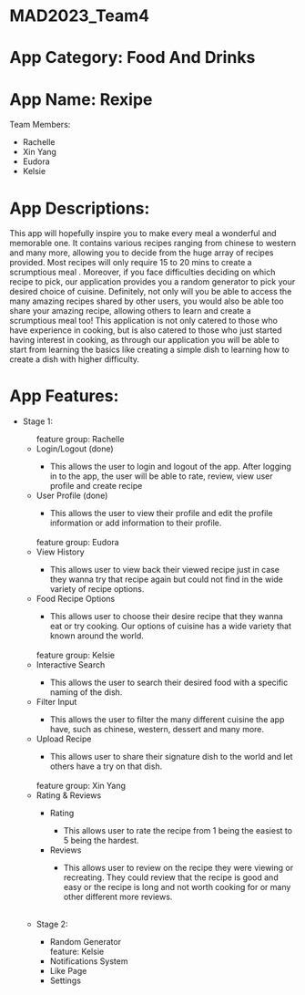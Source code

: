 # MAD2023_Team4

# App Category: Food And Drinks

# App Name: Rexipe

<p>Team Members:
<ul>
  <li> Rachelle </li>
  <li> Xin Yang </li>
  <li> Eudora </li>
  <li> Kelsie </li>
  </li>
</ul>
</p>

# App Descriptions:

This app will hopefully inspire you to make every meal a wonderful and memorable one. It contains various recipes ranging from chinese to western and many more, allowing you to decide from the huge array of recipes provided. Most recipes will only require 15 to 20 mins to create a scrumptious meal . Moreover, if you face difficulties deciding on which recipe to pick, our application provides you a random generator to pick your desired choice of cuisine. Definitely, not only will you be able to access the many amazing recipes shared by other users, you would also be able too share your amazing recipe, allowing others to learn and create a scrumptious meal too! This application is not only catered to those who have experience in cooking, but is also catered to those who just started having interest in cooking, as through our application you will be able to start from learning the basics like creating a simple dish to learning how to create a dish with higher difficulty.

# App Features:

<ul>
<li>
<p> Stage 1:
  <ul>
    feature group: Rachelle
    <li> Login/Logout (done)</li>
    <ul> 
    <li> This allows the user to login and logout of the app. After logging in to the app, the user will be able to rate, review, view user profile and create recipe</li>
    </ul>
    <li> User Profile (done)</li>
    <ul><li> This allows the user to view their profile and edit the profile information or add information to their profile.</li></ul><br>
    feature group: Eudora
    <li> View History</li>
    <ul><li> This allows user to view back their viewed recipe just in case they wanna try that recipe again but could not find in the wide variety of recipe options.</li></ul>
    <li> Food Recipe Options</li>
    <ul><li> This allows user to choose their desire recipe that they wanna eat or try cooking. Our options of cuisine has a wide variety that known around the world. </li></ul><br>
    feature group: Kelsie
    <li> Interactive Search</li>
    <ul><li> This allows the user to search their desired food with a specific naming of the dish. </li></ul>
    <li> Filter Input</li>
    <ul>
    <li> This allows the user to filter the many different cuisine the app have, such as chinese, western, dessert and many more.</li>
    </ul>
    <li> Upload Recipe</li>
    <ul><li> This allows user to share their signature dish to the world and let others have a try on that dish.</li></ul><br>
    feature group: Xin Yang
    <li> Rating & Reviews</li>
    <ul>
    <li> Rating</li>
    <ul><li> This allows user to rate the recipe from 1 being the easiest to 5 being the hardest.</li></ul>
    <li> Reviews</li>
    <ul><li> This allows user to review on the recipe they were viewing or recreating. They could review that the recipe is good and easy or the recipe is long and not worth cooking for or many other different more reviews.</li></ul></ul><br>
</p></li>
<li>
<p> Stage 2:
  <ul>
    <li> Random Generator</li>
    feature: Kelsie
    <li> Notifications System</li>
    <li> Like Page</li>
    <li> Settings</li>
  </ul>
</p></li>
</ul>
